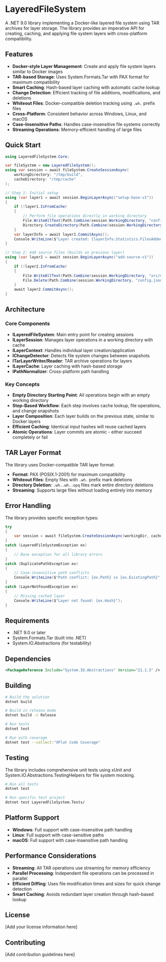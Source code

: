 # LayeredFileSystem

A .NET 9.0 library implementing a Docker-like layered file system using TAR archives for layer storage. The library provides an imperative API for creating, caching, and applying file system layers with cross-platform compatibility.

## Features

- **Docker-style Layer Management**: Create and apply file system layers similar to Docker images
- **TAR-based Storage**: Uses System.Formats.Tar with PAX format for maximum compatibility
- **Smart Caching**: Hash-based layer caching with automatic cache lookup
- **Change Detection**: Efficient tracking of file additions, modifications, and deletions
- **Whiteout Files**: Docker-compatible deletion tracking using `.wh.` prefix files
- **Cross-Platform**: Consistent behavior across Windows, Linux, and macOS
- **Case-Insensitive Paths**: Handles case-insensitive file systems correctly
- **Streaming Operations**: Memory-efficient handling of large files

## Quick Start

```csharp
using LayeredFileSystem.Core;

var fileSystem = new LayeredFileSystem();
using var session = await fileSystem.CreateSessionAsync(
    workingDirectory: "/tmp/build", 
    cacheDirectory: "/tmp/cache"
);

// Step 1: Initial setup
using (var layer1 = await session.BeginLayerAsync("setup-base-v1"))
{
    if (!layer1.IsFromCache)
    {
        // Perform file operations directly in working directory
        File.WriteAllText(Path.Combine(session.WorkingDirectory, "config.json"), "{}");
        Directory.CreateDirectory(Path.Combine(session.WorkingDirectory, "src"));
    }
    var layerInfo = await layer1.CommitAsync();
    Console.WriteLine($"Layer created: {layerInfo.Statistics.FilesAdded} files, {layerInfo.SizeBytes} bytes");
}

// Step 2: Add source files (builds on previous layer)
using (var layer2 = await session.BeginLayerAsync("add-source-v1"))
{
    if (!layer2.IsFromCache)
    {
        File.WriteAllText(Path.Combine(session.WorkingDirectory, "src/main.cs"), "// Main code");
        File.Delete(Path.Combine(session.WorkingDirectory, "config.json")); // Will create whiteout file
    }
    await layer2.CommitAsync();
}
```

## Architecture

### Core Components

- **ILayeredFileSystem**: Main entry point for creating sessions
- **ILayerSession**: Manages layer operations in a working directory with cache
- **ILayerContext**: Handles individual layer creation/application
- **IChangeDetector**: Detects file system changes between snapshots
- **ITarLayerWriter/Reader**: TAR archive operations for layers
- **ILayerCache**: Layer caching with hash-based storage
- **IPathNormalizer**: Cross-platform path handling

### Key Concepts

- **Empty Directory Starting Point**: All operations begin with an empty working directory
- **Step-Based Workflow**: Each step involves cache lookup, file operations, and change snapshots
- **Layer Composition**: Each layer builds on the previous state, similar to Docker layers
- **Efficient Caching**: Identical input hashes will reuse cached layers
- **Atomic Operations**: Layer commits are atomic - either succeed completely or fail

## TAR Layer Format

The library uses Docker-compatible TAR layer format:

- **Format**: PAX (POSIX.1-2001) for maximum compatibility
- **Whiteout Files**: Empty files with `.wh.` prefix mark deletions
- **Directory Deletion**: `.wh..wh..opq` files mark entire directory deletions
- **Streaming**: Supports large files without loading entirely into memory

## Error Handling

The library provides specific exception types:

```csharp
try
{
    var session = await fileSystem.CreateSessionAsync(workingDir, cacheDir);
}
catch (LayeredFileSystemException ex)
{
    // Base exception for all library errors
}
catch (DuplicatePathException ex)
{
    // Case-insensitive path conflicts
    Console.WriteLine($"Path conflict: {ex.Path} vs {ex.ExistingPath}");
}
catch (LayerNotFoundException ex)
{
    // Missing cached layer
    Console.WriteLine($"Layer not found: {ex.Hash}");
}
```

## Requirements

- .NET 9.0 or later
- System.Formats.Tar (built into .NET)
- System.IO.Abstractions (for testability)

## Dependencies

```xml
<PackageReference Include="System.IO.Abstractions" Version="21.1.3" />
```

## Building

```bash
# Build the solution
dotnet build

# Build in release mode
dotnet build -c Release

# Run tests
dotnet test

# Run with coverage
dotnet test --collect:"XPlat Code Coverage"
```

## Testing

The library includes comprehensive unit tests using xUnit and System.IO.Abstractions.TestingHelpers for file system mocking.

```bash
# Run all tests
dotnet test

# Run specific test project
dotnet test LayeredFileSystem.Tests/
```

## Platform Support

- **Windows**: Full support with case-insensitive path handling
- **Linux**: Full support with case-sensitive paths
- **macOS**: Full support with case-insensitive path handling

## Performance Considerations

- **Streaming**: All TAR operations use streaming for memory efficiency
- **Parallel Processing**: Independent file operations can be processed in parallel
- **Efficient Diffing**: Uses file modification times and sizes for quick change detection
- **Smart Caching**: Avoids redundant layer creation through hash-based lookup

## License

[Add your license information here]

## Contributing

[Add contribution guidelines here]